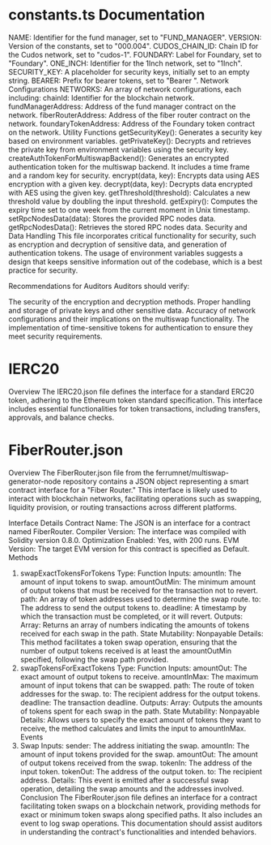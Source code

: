 # constants.ts Documentation
NAME: Identifier for the fund manager, set to "FUND_MANAGER".
VERSION: Version of the constants, set to "000.004".
CUDOS_CHAIN_ID: Chain ID for the Cudos network, set to "cudos-1".
FOUNDARY: Label for Foundary, set to "Foundary".
ONE_INCH: Identifier for the 1Inch network, set to "1Inch".
SECURITY_KEY: A placeholder for security keys, initially set to an empty string.
BEARER: Prefix for bearer tokens, set to "Bearer ".
Network Configurations
NETWORKS: An array of network configurations, each including:
chainId: Identifier for the blockchain network.
fundManagerAddress: Address of the fund manager contract on the network.
fiberRouterAddress: Address of the fiber router contract on the network.
foundaryTokenAddress: Address of the Foundary token contract on the network.
Utility Functions
getSecurityKey(): Generates a security key based on environment variables.
getPrivateKey(): Decrypts and retrieves the private key from environment variables using the security key.
createAuthTokenForMultiswapBackend(): Generates an encrypted authentication token for the multiswap backend. It includes a time frame and a random key for security.
encrypt(data, key): Encrypts data using AES encryption with a given key.
decrypt(data, key): Decrypts data encrypted with AES using the given key.
getThreshold(threshold): Calculates a new threshold value by doubling the input threshold.
getExpiry(): Computes the expiry time set to one week from the current moment in Unix timestamp.
setRpcNodesData(data): Stores the provided RPC nodes data.
getRpcNodesData(): Retrieves the stored RPC nodes data.
Security and Data Handling
This file incorporates critical functionality for security, such as encryption and decryption of sensitive data, and generation of authentication tokens. The usage of environment variables suggests a design that keeps sensitive information out of the codebase, which is a best practice for security.

Recommendations for Auditors
Auditors should verify:

The security of the encryption and decryption methods.
Proper handling and storage of private keys and other sensitive data.
Accuracy of network configurations and their implications on the multiswap functionality.
The implementation of time-sensitive tokens for authentication to ensure they meet security requirements.

# IERC20
Overview
The IERC20.json file defines the interface for a standard ERC20 token, adhering to the Ethereum token standard specification. This interface includes essential functionalities for token transactions, including transfers, approvals, and balance checks.

# FiberRouter.json
Overview
The FiberRouter.json file from the ferrumnet/multiswap-generator-node repository contains a JSON object representing a smart contract interface for a "Fiber Router." This interface is likely used to interact with blockchain networks, facilitating operations such as swapping, liquidity provision, or routing transactions across different platforms.

Interface Details
Contract Name: The JSON is an interface for a contract named FiberRouter.
Compiler Version: The interface was compiled with Solidity version 0.8.0.
Optimization Enabled: Yes, with 200 runs.
EVM Version: The target EVM version for this contract is specified as Default.
Methods
1. swapExactTokensForTokens
Type: Function
Inputs:
amountIn: The amount of input tokens to swap.
amountOutMin: The minimum amount of output tokens that must be received for the transaction not to revert.
path: An array of token addresses used to determine the swap route.
to: The address to send the output tokens to.
deadline: A timestamp by which the transaction must be completed, or it will revert.
Outputs:
Array: Returns an array of numbers indicating the amounts of tokens received for each swap in the path.
State Mutability: Nonpayable
Details: This method facilitates a token swap operation, ensuring that the number of output tokens received is at least the amountOutMin specified, following the swap path provided.
2. swapTokensForExactTokens
Type: Function
Inputs:
amountOut: The exact amount of output tokens to receive.
amountInMax: The maximum amount of input tokens that can be swapped.
path: The route of token addresses for the swap.
to: The recipient address for the output tokens.
deadline: The transaction deadline.
Outputs:
Array: Outputs the amounts of tokens spent for each swap in the path.
State Mutability: Nonpayable
Details: Allows users to specify the exact amount of tokens they want to receive, the method calculates and limits the input to amountInMax.
Events
1. Swap
Inputs:
sender: The address initiating the swap.
amountIn: The amount of input tokens provided for the swap.
amountOut: The amount of output tokens received from the swap.
tokenIn: The address of the input token.
tokenOut: The address of the output token.
to: The recipient address.
Details: This event is emitted after a successful swap operation, detailing the swap amounts and the addresses involved.
Conclusion
The FiberRouter.json file defines an interface for a contract facilitating token swaps on a blockchain network, providing methods for exact or minimum token swaps along specified paths. It also includes an event to log swap operations. This documentation should assist auditors in understanding the contract's functionalities and intended behaviors.